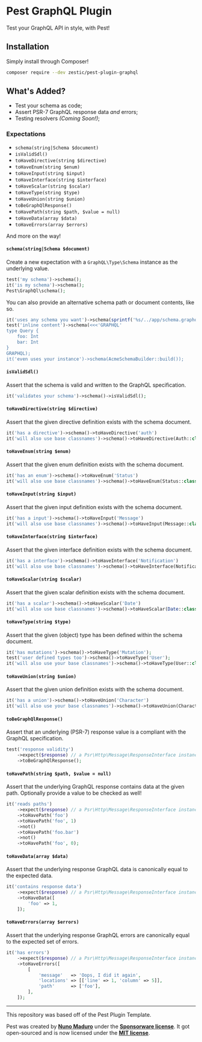# Pest GraphQL Plugin

Test your GraphQL API in style, with Pest!

## Installation

Simply install through Composer!

```bash
composer require --dev zestic/pest-plugin-graphql
```

## What's Added?

- Test your schema as code;
- Assert PSR-7 GraphQL response data _and_ errors;
- Testing resolvers _(Coming Soon!)_;

### Expectations

- `schema(string|Schema $document)`
- `isValidSdl()`
- `toHaveDirective(string $directive)`
- `toHaveEnum(string $enum)`
- `toHaveInput(string $input)`
- `toHaveInterface(string $interface)`
- `toHaveScalar(string $scalar)`
- `toHaveType(string $type)`
- `toHaveUnion(string $union)`
- `toBeGraphQlResponse()`
- `toHavePath(string $path, $value = null)`
- `toHaveData(array $data)`
- `toHaveErrors(array $errors)`

And more on the way!

#### `schema(string|Schema $document)`

Create a new expectation with a `GraphQL\Type\Schema` instance as the underlying
value.

```php
test('my schema')->schema();
it('is my schema')->schema();
Pest\GraphQl\schema();
```

You can also provide an alternative schema path or document contents, like so.

```php
it('uses any schema you want')->schema(sprintf('%s/../app/schema.graphql', __DIR__));
test('inline content')->schema(<<<'GRAPHQL'
type Query {
    foo: Int
    bar: Int
}
GRAPHQL);
it('even uses your instance')->schema(AcmeSchemaBuilder::build());
```

#### `isValidSdl()`

Assert that the schema is valid and written to the GraphQL specification.

```php
it('validates your schema')->schema()->isValidSdl();
```

#### `toHaveDirective(string $directive)`

Assert that the given directive definition exists with the schema document.

```php
it('has a directive')->schema()->toHaveDirective('auth')
it('will also use base classnames')->schema()->toHaveDirective(Auth::class);
```

#### `toHaveEnum(string $enum)`

Assert that the given enum definition exists with the schema document.

```php
it('has an enum')->schema()->toHaveEnum('Status')
it('will also use base classnames')->schema()->toHaveEnum(Status::class);
```

#### `toHaveInput(string $input)`

Assert that the given input definition exists with the schema document.

```php
it('has a input')->schema()->toHaveInput('Message')
it('will also use base classnames')->schema()->toHaveInput(Message::class);
```

#### `toHaveInterface(string $interface)`

Assert that the given interface definition exists with the schema document.

```php
it('has a interface')->schema()->toHaveInterface('Notification')
it('will also use base classnames')->schema()->toHaveInterface(Notification::class);
```

#### `toHaveScalar(string $scalar)`

Assert that the given scalar definition exists with the schema document.

```php
it('has a scalar')->schema()->toHaveScalar('Date')
it('will also use base classnames')->schema()->toHaveScalar(Date::class);
```

#### `toHaveType(string $type)`

Assert that the given (object) type has been defined within the schema document.

```php
it('has mutations')->schema()->toHaveType('Mutation');
test('user defined types too')->schema()->toHaveType('User');
it('will also use your base classnames')->schema()->toHaveType(User::class);
```

#### `toHaveUnion(string $union)`

Assert that the given union definition exists with the schema document.

```php
it('has a union')->schema()->toHaveUnion('Character')
it('will also use your base classnames')->schema()->toHaveUnion(Character::class);
```

#### `toBeGraphQlResponse()`

Assert that an underlying (PSR-7) response value is a compliant with the GraphQL
specification.

```php
test('response validity')
    ->expect($response) // a Psr\Http\Message\ResponseInterface instance
    ->toBeGraphQlResponse();
```

#### `toHavePath(string $path, $value = null)`

Assert that the underlying GraphQL response contains data at the given path.
Optionally provide a value to be checked as well!

```php
it('reads paths')
    ->expect($response) // a Psr\Http\Message\ResponseInterface instance
    ->toHavePath('foo')
    ->toHavePath('foo', 1)
    ->not()
    ->toHavePath('foo.bar')
    ->not()
    ->toHavePath('foo', 0);
```

#### `toHaveData(array $data)`

Assert that the underlying response GraphQL data is canonically equal to the
expected data.

```php
it('contains response data')
    ->expect($response) // a Psr\Http\Message\ResponseInterface instance
    ->toHaveData([
        'foo' => 1,
    ]);
```

#### `toHaveErrors(array $errors)`

Assert that the underlying response GraphQL errors are canonically equal to the
expected set of errors.

```php
it('has errors')
    ->expect($response) // a Psr\Http\Message\ResponseInterface instance
    ->toHaveErrors([
        [
            'message'   => 'Oops, I did it again',
            'locations' => [['line' => 1, 'column' => 5]],
            'path'      => ['foo'],
        ],
    ]);
```

---

This repository was based off of the Pest Plugin Template.

Pest was created by **[Nuno Maduro](https://twitter.com/enunomaduro)** under the **[Sponsorware license](https://github.com/sponsorware/docs)**. It got open-sourced and is now licensed under the **[MIT license](https://opensource.org/licenses/MIT)**.
